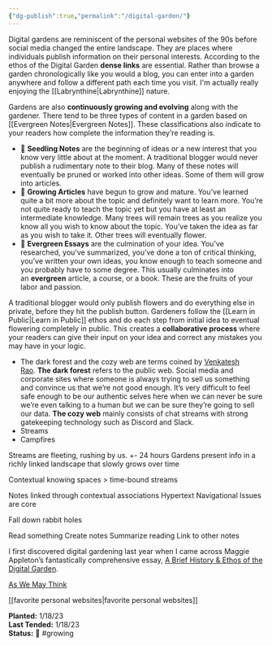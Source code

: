 ```yaml
---
{"dg-publish":true,"permalink":"/digital-garden/"}
---
```



Digital gardens are reminiscent of the personal websites of the 90s before social media changed the entire landscape. They are places where individuals publish information on their personal interests. According to the ethos of the Digital Garden **dense links** are essential. Rather than browse a garden chronologically like you would a blog, you can enter into a garden anywhere and follow a different path each time you visit. I'm actually really enjoying the [[Labrynthine\|Labrynthine]] nature.

Gardens are also **continuously growing and evolving** along with the gardener. There tend to be three types of content in a garden based on [[Evergreen Notes\|Evergreen Notes]]. These classifications also indicate to your readers how complete the information they’re reading is.

-   🌱 **Seedling Notes** are the beginning of ideas or a new interest that you know very little about at the moment. A traditional blogger would never publish a rudimentary note to their blog. Many of these notes will eventually be pruned or worked into other ideas. Some of them will grow into articles.
-   🌿 **Growing Articles** have begun to grow and mature. You’ve learned quite a bit more about the topic and definitely want to learn more. You’re not quite ready to teach the topic yet but you have at least an intermediate knowledge. Many trees will remain trees as you realize you know all you wish to know about the topic. You’ve taken the idea as far as you wish to take it. Other trees will eventually flower.
-   🌲 **Evergreen Essays** are the culmination of your idea. You’ve researched, you’ve summarized, you’ve done a ton of critical thinking, you’ve written your own ideas, you know enough to teach someone and you probably have to some degree. This usually culminates into an **evergreen** article, a course, or a book. These are the fruits of your labor and passion.

A traditional blogger would only publish flowers and do everything else in private, before they hit the publish button. Gardeners follow the [[Learn in Public\|Learn in Public]] ethos and do each step from initial idea to eventual flowering completely in public. This creates a **collaborative process** where your readers can give their input on your idea and correct any mistakes you may have in your logic.

-   The dark forest and the cozy web are terms coined by [Venkatesh Rao](https://venkateshrao.com/). **The dark forest** refers to the public web. Social media and corporate sites where someone is always trying to sell us something and convince us that we’re not good enough. It’s very difficult to feel safe enough to be our authentic selves here when we can never be sure we’re even talking to a human but we can be sure they’re going to sell our data. **The cozy web** mainly consists of chat streams with strong gatekeeping technology such as Discord and Slack.
-   Streams
-   Campfires

Streams are fleeting, rushing by us. +- 24 hours
Gardens present info in a richly linked landscape that slowly grows over time

Contextual knowing spaces > time-bound streams

Notes linked through contextual associations
Hypertext Navigational Issues are core

Fall down rabbit holes

Read something
Create notes
Summarize reading
Link to other notes

I first discovered digital gardening last year when I came across Maggie Appleton’s fantastically comprehensive essay, [A Brief History & Ethos of the Digital Garden](https://maggieappleton.com/garden-history).

[As We May Think](https://www.theatlantic.com/magazine/archive/1945/07/as-we-may-think/303881/)

[[favorite personal websites\|favorite personal websites]]

**Planted:** 1/18/23  
**Last Tended:** 1/18/23  
**Status:** 🌿 #growing